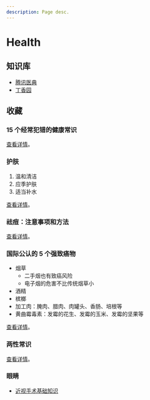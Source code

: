 ```yaml
---
description: Page desc.
---
```


# Health

## 知识库

* [腾讯医典](https://h5.baike.qq.com)
* [丁香园](https://dxy.com)

## 收藏

### 15 个经常犯错的健康常识

[查看详情](https://mp.weixin.qq.com/s/EMdhCiiQZE-UBHW9Oga7mA)。

### 护肤

1. 温和清洁
2. 应季护肤
3. 适当补水

[查看详情](https://mp.weixin.qq.com/s/VNg1phYSJ5Yf5BcM0sVpBQ)。

### 祛痘：注意事项和方法

[查看详情](https://mp.weixin.qq.com/s/234ZtoBMTroZFvjHS_nERw)。

### 国际公认的 5 个强致癌物

* 烟草
  * 二手烟也有致癌风险
  * 电子烟的危害不比传统烟草小
* 酒精
* 槟榔
* 加工肉：腌肉、腊肉、肉罐头、香肠、培根等
* 黄曲霉毒素：发霉的花生、发霉的玉米、发霉的坚果等

[查看详情](https://mp.weixin.qq.com/s/HNEzBKcR_x_mVEnA7VuS9A)。

### 两性常识

[查看详情](https://mp.weixin.qq.com/s/zxwwOJxRhbp3pU4oVAkWTw)。

### 眼睛

* [近视手术基础知识](https://mp.weixin.qq.com/s/h5oxSkdWc_O_bJuwFAql9w)

